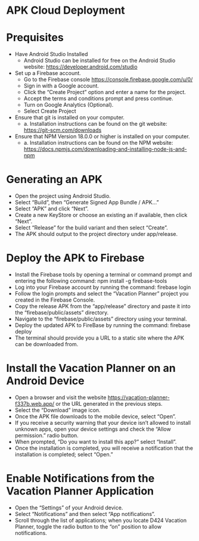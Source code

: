 # APK Cloud Deployment 
# Prequisites
* Have Android Studio Installed
    * Android Studio can be installed for free on the Android Studio website: https://developer.android.com/studio
* Set up a Firebase account. 
    * Go to the Firebase console https://console.firebase.google.com/u/0/
    * Sign in with a Google account.
    * Click the “Create Project” option and enter a name for the project.
    * Accept the terms and conditions prompt and press continue.
    * Turn on Google Analytics (Optional).
    * Select Create Project
* Ensure that git is installed on your computer.
    * a. Installation instructions can be found on the git website: https://git-scm.com/downloads
* Ensure that NPM Version 18.0.0 or higher is installed on your computer.
    * a. Installation instructions can be found on the NPM website: https://docs.npmjs.com/downloading-and-installing-node-js-and-npm

# Generating an APK
* Open the project using Android Studio.
* Select “Build”, then “Generate Signed App Bundle / APK…”
* Select “APK” and click “Next”.
* Create a new KeyStore or choose an existing an if available, then click “Next”.
* Select “Release” for the build variant and then select “Create”.
* The APK should output to the project directory under app/release.

# Deploy the APK to Firebase
* Install the Firebase tools by opening a terminal or command prompt and entering the following command: npm install -g firebase-tools
* Log into your Firebase account by running the command: firebase login
* Follow the login prompts and select the “Vacation Planner” project you created in the Firebase Console.
* Copy the release APK from the “app/release” directory and paste it into the “firebase/public/assets” directory.
* Navigate to the “firebase/public/assets” directory using your terminal.
* Deploy the updated APK to FireBase by running the command: firebase deploy
* The terminal should provide you a URL to a static site where the APK can be downloaded from. 

# Install the Vacation Planner on an Android Device
* Open a browser and visit the website https://vacation-planner-f337b.web.app/ or the URL generated in the previous steps.
* Select the “Download” image icon.
* Once the APK file downloads to the mobile device, select “Open”.
* If you receive a security warning that your device isn’t allowed to install unknown apps, open your device settings and check the “Allow permission.” radio button.
* When prompted, “Do you want to install this app?” select “Install”. 
* Once the installation is completed, you will receive a notification that the installation is completed; select “Open.”

# Enable Notifications from the Vacation Planner Application
* Open the “Settings” of your Android device.
* Select “Notifications” and then select “App notifications”.
* Scroll through the list of applications; when you locate D424 Vacation Planner, toggle the radio button to the “on” position to allow notifications. 

